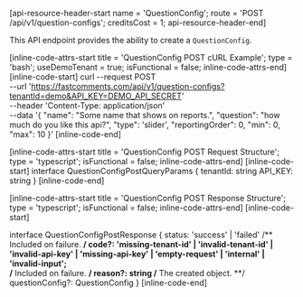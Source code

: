 [api-resource-header-start name = 'QuestionConfig'; route = 'POST /api/v1/question-configs'; creditsCost = 1; api-resource-header-end]

This API endpoint provides the ability to create a `QuestionConfig`.

[inline-code-attrs-start title = 'QuestionConfig POST cURL Example'; type = 'bash'; useDemoTenant = true; isFunctional = false; inline-code-attrs-end]
[inline-code-start]
curl --request POST \
  --url 'https://fastcomments.com/api/v1/question-configs?tenantId=demo&API_KEY=DEMO_API_SECRET' \
  --header 'Content-Type: application/json' \
  --data '{
    "name": "Some name that shows on reports.",
    "question": "how much do you like this api?",
    "type": 'slider',
    "reportingOrder": 0,
    "min": 0,
    "max": 10
}'
[inline-code-end]

[inline-code-attrs-start title = 'QuestionConfig POST Request Structure'; type = 'typescript'; isFunctional = false; inline-code-attrs-end]
[inline-code-start]
interface QuestionConfigPostQueryParams {
    tenantId: string
    API_KEY: string
}
[inline-code-end]

[inline-code-attrs-start title = 'QuestionConfig POST Response Structure'; type = 'typescript'; isFunctional = false; inline-code-attrs-end]
[inline-code-start]

interface QuestionConfigPostResponse {
    status: 'success' | 'failed'
    /** Included on failure. **/
    code?: 'missing-tenant-id' | 'invalid-tenant-id' | 'invalid-api-key' | 'missing-api-key' | 'empty-request' | 'internal' | 'invalid-input';  
    /** Included on failure. **/
    reason?: string
    /** The created object. **/
    questionConfig?: QuestionConfig
}
[inline-code-end]
